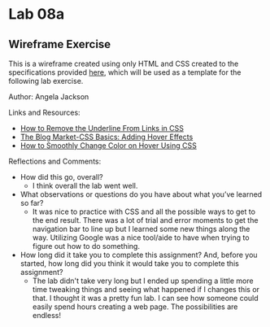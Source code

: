 # Lab 08a

## Wireframe Exercise

This is a wireframe created using only HTML and CSS created to the specifications provided [here](https://codefellows.github.io/code-201-guide/curriculum/class-08/lab-a/), which will be used as a template for the following lab exercise.

Author: Angela Jackson

Links and Resources:

* [How to Remove the Underline From Links in CSS](https://blog.hubspot.com/website/remove-underline-from-links-css)
* [The Blog Market-CSS Basics: Adding Hover Effects](https://www.theblogmarket.co/css-hover-effects-tutorial/)
* [How to Smoothly Change Color on Hover Using CSS](https://youtu.be/vULktNeAt6s)

Reflections and Comments:

* How did this go, overall?
  * I think overall the lab went well.
* What observations or questions do you have about what you’ve learned so far?
  * It was nice to practice with CSS and all the possible ways to get to the end result. There was a lot of trial and error moments to get the navigation bar to line up but I learned some new things along the way. Utilizing Google was a nice tool/aide to have when trying to figure out how to do something.
* How long did it take you to complete this assignment? And, before you started, how long did you think it would take you to complete this assignment?
  * The lab didn't take very long but I ended up spending a little more time tweaking things and seeing what happened if I changes this or that. I thought it was a pretty fun lab. I can see how someone could easily spend hours creating a web page. The possibilities are endless!
  